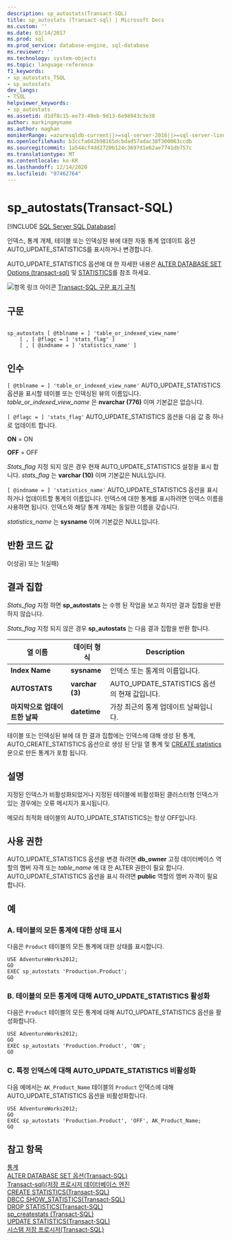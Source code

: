 ```yaml
---
description: sp_autostats(Transact-SQL)
title: sp_autostats (Transact-sql) | Microsoft Docs
ms.custom: ''
ms.date: 03/14/2017
ms.prod: sql
ms.prod_service: database-engine, sql-database
ms.reviewer: ''
ms.technology: system-objects
ms.topic: language-reference
f1_keywords:
- sp_autostats_TSQL
- sp_autostats
dev_langs:
- TSQL
helpviewer_keywords:
- sp_autostats
ms.assetid: d1df8c15-ee73-49eb-9d13-6e98943c3e38
author: markingmyname
ms.author: maghan
monikerRange: =azuresqldb-current||>=sql-server-2016||>=sql-server-linux-2017||=azuresqldb-mi-current
ms.openlocfilehash: b3ccfa642b98165dcbdad57adac38f300063ccdb
ms.sourcegitcommit: 1a544cf4dd2720b124c3697d1e62ae7741db757c
ms.translationtype: MT
ms.contentlocale: ko-KR
ms.lasthandoff: 12/14/2020
ms.locfileid: "97462764"
---
```

# <a name="sp_autostats-transact-sql"></a>sp_autostats(Transact-SQL)
[!INCLUDE [SQL Server SQL Database](../../includes/applies-to-version/sql-asdb.md)]

  인덱스, 통계 개체, 테이블 또는 인덱싱된 뷰에 대한 자동 통계 업데이트 옵션 AUTO_UPDATE_STATISTICS를 표시하거나 변경합니다.  
  
 AUTO_UPDATE_STATISTICS 옵션에 대 한 자세한 내용은 [ALTER DATABASE SET Options &#40;transact-sql&#41;](../../t-sql/statements/alter-database-transact-sql-set-options.md) 및 [STATISTICS](../../relational-databases/statistics/statistics.md)를 참조 하세요.  
  
 ![항목 링크 아이콘](../../database-engine/configure-windows/media/topic-link.gif "항목 링크 아이콘") [Transact-SQL 구문 표기 규칙](../../t-sql/language-elements/transact-sql-syntax-conventions-transact-sql.md)  
  
## <a name="syntax"></a>구문  
  
```  
  
sp_autostats [ @tblname = ] 'table_or_indexed_view_name'   
    [ , [ @flagc = ] 'stats_flag' ]   
    [ , [ @indname = ] 'statistics_name' ]  
```  
  
## <a name="arguments"></a>인수  
`[ @tblname = ] 'table_or_indexed_view_name'` AUTO_UPDATE_STATISTICS 옵션을 표시할 테이블 또는 인덱싱된 뷰의 이름입니다. *table_or_indexed_view_name* 은 **nvarchar (776)** 이며 기본값은 없습니다.  
  
`[ @flagc = ] 'stats_flag'` AUTO_UPDATE_STATISTICS 옵션을 다음 값 중 하나로 업데이트 합니다.  
  
 **ON** = ON  
  
 **OFF** = OFF  
  
 *Stats_flag* 지정 되지 않은 경우 현재 AUTO_UPDATE_STATISTICS 설정을 표시 합니다. *stats_flag* 는 **varchar (10)** 이며 기본값은 NULL입니다.  
  
`[ @indname = ] 'statistics_name'` AUTO_UPDATE_STATISTICS 옵션을 표시 하거나 업데이트할 통계의 이름입니다. 인덱스에 대한 통계를 표시하려면 인덱스 이름을 사용하면 됩니다. 인덱스와 해당 통계 개체는 동일한 이름을 갖습니다.  
  
 *statistics_name* 는 **sysname** 이며 기본값은 NULL입니다.  
  
## <a name="return-code-values"></a>반환 코드 값  
 0(성공) 또는 1(실패)  
  
## <a name="result-sets"></a>결과 집합  
 *Stats_flag* 지정 하면 **sp_autostats** 는 수행 된 작업을 보고 하지만 결과 집합을 반환 하지 않습니다.  
  
 *Stats_flag* 지정 되지 않은 경우 **sp_autostats** 는 다음 결과 집합을 반환 합니다.  
  
|열 이름|데이터 형식|Description|  
|-----------------|---------------|-----------------|  
|**Index Name**|**sysname**|인덱스 또는 통계의 이름입니다.|  
|**AUTOSTATS**|**varchar (3)**|AUTO_UPDATE_STATISTICS 옵션의 현재 값입니다.|  
|**마지막으로 업데이트한 날짜**|**datetime**|가장 최근의 통계 업데이트 날짜입니다.|  
  
 테이블 또는 인덱싱된 뷰에 대 한 결과 집합에는 인덱스에 대해 생성 된 통계, AUTO_CREATE_STATISTICS 옵션으로 생성 된 단일 열 통계 및 [CREATE statistics](../../t-sql/statements/create-statistics-transact-sql.md) 문으로 만든 통계가 포함 됩니다.  
  
## <a name="remarks"></a>설명  
 지정된 인덱스가 비활성화되었거나 지정된 테이블에 비활성화된 클러스터형 인덱스가 있는 경우에는 오류 메시지가 표시됩니다.  
  
 메모리 최적화 테이블의 AUTO_UPDATE_STATISTICS는 항상 OFF입니다.  
  
## <a name="permissions"></a>사용 권한  
 AUTO_UPDATE_STATISTICS 옵션을 변경 하려면 **db_owner** 고정 데이터베이스 역할의 멤버 자격 또는 *table_name* 에 대 한 ALTER 권한이 필요 합니다. AUTO_UPDATE_STATISTICS 옵션을 표시 하려면 **public** 역할의 멤버 자격이 필요 합니다.  
  
## <a name="examples"></a>예  
  
### <a name="a-display-the-status-of-all-statistics-on-a-table"></a>A. 테이블의 모든 통계에 대한 상태 표시  
 다음은 `Product` 테이블의 모든 통계에 대한 상태를 표시합니다.  
  
```  
USE AdventureWorks2012;  
GO  
EXEC sp_autostats 'Production.Product';  
GO  
```  
  
### <a name="b-enable-auto_update_statistics-for-all-statistics-on-a-table"></a>B. 테이블의 모든 통계에 대해 AUTO_UPDATE_STATISTICS 활성화  
 다음은 `Product` 테이블의 모든 통계에 대해 AUTO_UPDATE_STATISTICS 옵션을 활성화합니다.  
  
```  
USE AdventureWorks2012;  
GO  
EXEC sp_autostats 'Production.Product', 'ON';  
GO  
```  
  
### <a name="c-disable-auto_update_statistics-for-a-specific-index"></a>C. 특정 인덱스에 대해 AUTO_UPDATE_STATISTICS 비활성화  
 다음 예에서는 `AK_Product_Name` 테이블의 `Product` 인덱스에 대해 AUTO_UPDATE_STATISTICS 옵션을 비활성화합니다.  
  
```  
USE AdventureWorks2012;  
GO  
EXEC sp_autostats 'Production.Product', 'OFF', AK_Product_Name;  
GO  
```  
  
## <a name="see-also"></a>참고 항목  
 [통계](../../relational-databases/statistics/statistics.md)   
 [ALTER DATABASE SET 옵션&#40;Transact-SQL&#41;](../../t-sql/statements/alter-database-transact-sql-set-options.md)   
 [Transact-sql&#41;&#40;저장 프로시저 데이터베이스 엔진 ](../../relational-databases/system-stored-procedures/database-engine-stored-procedures-transact-sql.md)   
 [CREATE STATISTICS&#40;Transact-SQL&#41;](../../t-sql/statements/create-statistics-transact-sql.md)   
 [DBCC SHOW_STATISTICS&#40;Transact-SQL&#41;](../../t-sql/database-console-commands/dbcc-show-statistics-transact-sql.md)   
 [DROP STATISTICS&#40;Transact-SQL&#41;](../../t-sql/statements/drop-statistics-transact-sql.md)   
 [sp_createstats &#40;Transact-SQL&#41;](../../relational-databases/system-stored-procedures/sp-createstats-transact-sql.md)   
 [UPDATE STATISTICS&#40;Transact-SQL&#41;](../../t-sql/statements/update-statistics-transact-sql.md)   
 [시스템 저장 프로시저&#40;Transact-SQL&#41;](../../relational-databases/system-stored-procedures/system-stored-procedures-transact-sql.md)  
  
  
